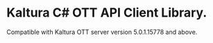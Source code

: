 # Kaltura C# OTT API Client Library.
Compatible with Kaltura OTT server version 5.0.1.15778 and above.
